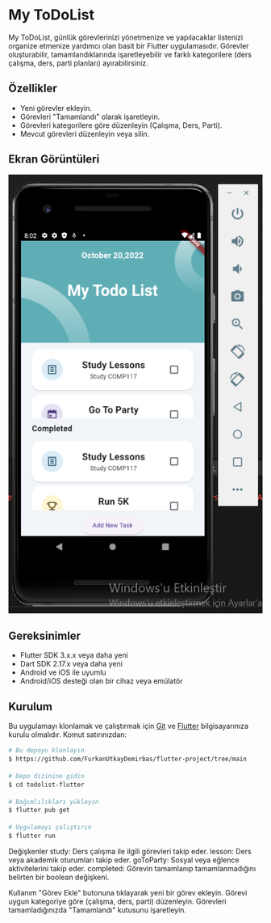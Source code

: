 # My ToDoList

My ToDoList, günlük görevlerinizi yönetmenize ve yapılacaklar listenizi organize etmenize yardımcı olan basit bir Flutter uygulamasıdır. Görevler oluşturabilir, tamamlandıklarında işaretleyebilir ve farklı kategorilere (ders çalışma, ders, parti planları) ayırabilirsiniz.

## Özellikler

- Yeni görevler ekleyin.
- Görevleri "Tamamlandı" olarak işaretleyin.
- Görevleri kategorilere göre düzenleyin (Çalışma, Ders, Parti).
- Mevcut görevleri düzenleyin veya silin.

## Ekran Görüntüleri

![Uygulama Ekran Görüntüsü](https://github.com/FurkanUtkayDemirbas/flutter-project/blob/main/7.png) <!-- Uygulamanızın ekran görüntüsü ile değiştirin -->

## Gereksinimler

- Flutter SDK 3.x.x veya daha yeni
- Dart SDK 2.17.x veya daha yeni
- Android ve iOS ile uyumlu
- Android/iOS desteği olan bir cihaz veya emülatör

## Kurulum

Bu uygulamayı klonlamak ve çalıştırmak için [Git](https://git-scm.com) ve [Flutter](https://flutter.dev/) bilgisayarınıza kurulu olmalıdır. Komut satırınızdan:

```bash
# Bu depoyu klonlayın
$ https://github.com/FurkanUtkayDemirbas/flutter-project/tree/main

# Depo dizinine gidin
$ cd todolist-flutter

# Bağımlılıkları yükleyin
$ flutter pub get

# Uygulamayı çalıştırın
$ flutter run
```

Değişkenler
study: Ders çalışma ile ilgili görevleri takip eder.
lesson: Ders veya akademik oturumları takip eder.
goToParty: Sosyal veya eğlence aktivitelerini takip eder.
completed: Görevin tamamlanıp tamamlanmadığını belirten bir boolean değişkeni.

Kullanım
"Görev Ekle" butonuna tıklayarak yeni bir görev ekleyin.
Görevi uygun kategoriye göre (çalışma, ders, parti) düzenleyin.
Görevleri tamamladığınızda "Tamamlandı" kutusunu işaretleyin.



















